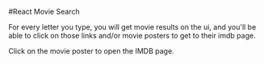 #React Movie Search

For every letter you type, you will get movie results on the ui, and you'll be able to click on those links and/or movie posters to get to their imdb page.

Click on the movie poster to open the IMDB page.
